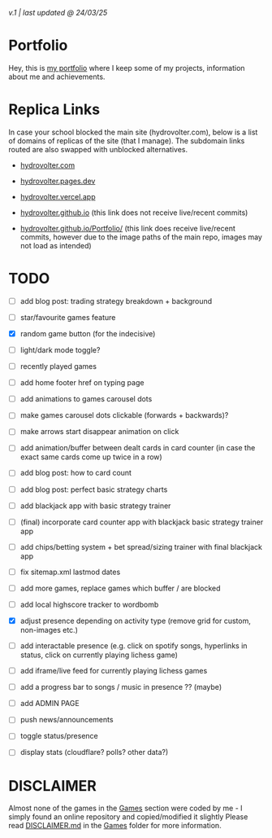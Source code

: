 _v.1 | last updated @ 24/03/25_
# Portfolio
Hey, this is [my portfolio](https://hydrovolter.com/) where I keep some of my projects, information about me and achievements.

# Replica Links
In case your school blocked the main site (hydrovolter.com), below is a list of domains of replicas of the site (that I manage). The subdomain links routed are also swapped with unblocked alternatives.

- [hydrovolter.com](https://hydrovolter.com/)
- [hydrovolter.pages.dev](https://hydrovolter.pages.dev/)
- [hydrovolter.vercel.app](https://hydrovolter.vercel.app/)
- [hydrovolter.github.io](https://hydrovolter.github.io/) (this link does not receive live/recent commits)

- [hydrovolter.github.io/Portfolio/](https://hydrovolter.github.io/Portfolio) (this link does receive live/recent commits, however due to the image paths of the main repo, images may not load as intended) 

# TODO
- [ ] add blog post: trading strategy breakdown + background
- [ ] star/favourite games feature
- [x] random game button (for the indecisive)
- [ ] light/dark mode toggle?
- [ ] recently played games
- [ ] add home footer href on typing page
- [ ] add animations to games carousel dots
- [ ] make games carousel dots clickable (forwards + backwards)?
- [ ] make arrows start disappear animation on click

- [ ] add animation/buffer between dealt cards in card counter (in case the exact same cards come up twice in a row)
- [ ] add blog post: how to card count
- [ ] add blog post: perfect basic strategy charts
- [ ] add blackjack app with basic strategy trainer
- [ ] (final) incorporate card counter app with blackjack basic strategy trainer app
- [ ] add chips/betting system + bet spread/sizing trainer with final blackjack app

- [ ] fix sitemap.xml lastmod dates

- [ ] add more games, replace games which buffer / are blocked
- [ ] add local highscore tracker to wordbomb

- [x] adjust presence depending on activity type (remove grid for custom, non-images etc.)
- [ ] add interactable presence (e.g. click on spotify songs, hyperlinks in status, click on currently playing lichess game)
- [ ] add iframe/live feed for currently playing lichess games
- [ ] add a progress bar to songs / music in presence ?? (maybe)

- [ ] add ADMIN PAGE
- [ ] push news/announcements
- [ ] toggle status/presence
- [ ] display stats (cloudflare? polls? other data?)

# DISCLAIMER
Almost none of the games in the [Games](/games/) section were coded by me - I simply found an online repository and copied/modified it slightly
Please read [DISCLAIMER.md](/games/DISCLAIMER.md) in the [Games](/games/) folder for more information.
